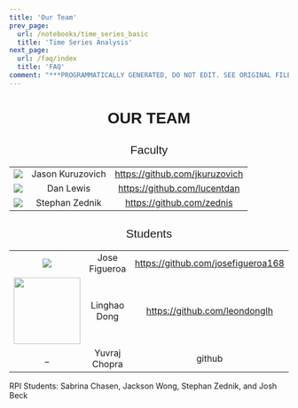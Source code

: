 ```yaml
---
title: 'Our Team'
prev_page:
  url: /notebooks/time_series_basic
  title: 'Time Series Analysis'
next_page:
  url: /faq/index
  title: 'FAQ'
comment: "***PROGRAMMATICALLY GENERATED, DO NOT EDIT. SEE ORIGINAL FILES IN /content***"
---
```

<h1 style="font-family: Verdana, Geneva, sans-serif; text-align:center;">OUR TEAM</h1>

<h2 style="font-family: Verdana, Geneva, sans-serif; font-weight:normal; text-align:center;">Faculty</h2>


| | | |
|:---------------------------------------------------------------------:|:----------------:|:------------------------------:|
| <img src="https://avatars0.githubusercontent.com/u/409274?s=120&v=4"> | Jason Kuruzovich | https://github.com/jkuruzovich |
| <img src="https://avatars2.githubusercontent.com/u/6756694?s=120&v=4">|    Dan Lewis     | https://github.com/lucentdan   |
| <img src="https://avatars0.githubusercontent.com/u/1057295?s=120&v=4">|   Stephan Zednik | https://github.com/zednis      |


<h2 style="font-family: Verdana, Geneva, sans-serif; font-weight:normal; text-align:center;">Students</h2>


| | | |
|:---------------------------------------------------------------------:|:----------------:|:-------------------------------:|
|<img src="https://avatars2.githubusercontent.com/u/25285010?s=120&v=4">|   Jose Figueroa  | https://github.com/josefigueroa168|
|<img src="https://avatars2.githubusercontent.com/u/42876293?s=120&v=4" style="width:120px;">|   Linghao Dong   | https://github.com/leondonglh  |
| \_                                 | Yuvraj Chopra | github |


RPI Students: Sabrina Chasen, Jackson Wong, Stephan Zednik, and Josh Beck 
